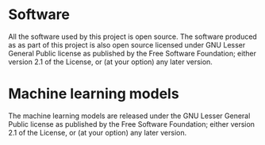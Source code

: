 # Software

All the software used by this project is open source. The software produced as 
as part of this project is also open source licensed under GNU Lesser General 
Public license as published by the Free Software Foundation; either
version 2.1 of the License, or (at your option) any later version. 

# Machine learning models

The machine learning models are released under the GNU Lesser General Public
license as published by the Free Software Foundation; either
version 2.1 of the License, or (at your option) any later version. 


